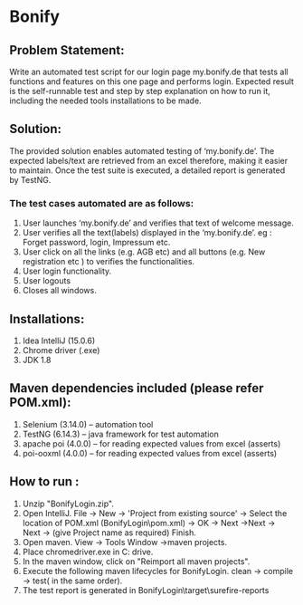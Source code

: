 # Bonify
## Problem Statement:
Write an automated test script for our login page my.bonify.de that tests all functions and
features on this one page and performs login.
Expected result is the self-runnable test and step by step explanation on how to run it,
including the needed tools installations to be made.
## Solution:
The provided solution enables automated testing of ‘my.bonify.de’. The expected labels/text are
retrieved from an excel therefore, making it easier to maintain. Once the test suite is executed, a
detailed report is generated by TestNG.
### The test cases automated are as follows:
1. User launches ‘my.bonify.de’ and verifies that text of welcome message.
2. User verifies all the text(labels) displayed in the ‘my.bonify.de’. eg : Forget password, login, Impressum etc.
3. User click on all the links (e.g. AGB etc) and all buttons (e.g. New registration etc ) to verifies the functionalities.
4. User login functionality.
5. User logouts
6. Closes all windows.
## Installations:
1. Idea IntelliJ (15.0.6)
2. Chrome driver (.exe)
3. JDK 1.8
## Maven dependencies included (please refer POM.xml):
1. Selenium (3.14.0) – automation tool
2. TestNG (6.14.3) – java framework for test automation
3. apache poi (4.0.0) – for reading expected values from excel (asserts)
4. poi-ooxml (4.0.0) – for reading expected values from excel (asserts)
## How to run :
1. Unzip "BonifyLogin.zip".
2. Open IntelliJ. File -> New -> 'Project from existing source' -> Select the location of POM.xml (BonifyLogin\pom.xml) -> OK -> Next ->Next -> Next -> (give Project name as required) Finish.
3. Open maven. View -> Tools Window ->maven projects.
4. Place chromedriver.exe in C: drive.
5. In the maven window, click on "Reimport all maven projects".
6. Execute the following maven lifecycles for BonifyLogin. clean -> compile -> test( in the same order).
7. The test report is generated in BonifyLogin\target\surefire-reports
